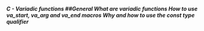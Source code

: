 ***C - Variadic functions
##General
What are variadic functions
How to use va_start, va_arg and va_end macros
Why and how to use the const type qualifier***
